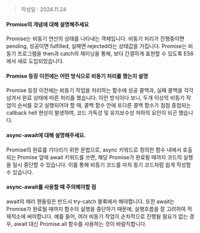 >작성일 : 2024.11.24
#### Promise의 개념에 대해 설명해주세요
Promise는 비동기 연산의 상태를 나타내는 객체입니다.
비동기 처리가 진행중이면 pending, 성공이면 fulfilled, 실패면 rejected라는 상태값을 가집니다.
Promise는 비동기 프로그램을 then과 catch의 체이닝을 통해, 보다 간결하게 표현할 수 있도록 ES6에서 새로 도입되었습니다.

#### Promise 등장 이전에는 어떤 방식으로 비동기 처리를 했는지 설명
Promise 등장 이전에는 비동기 작업을 처리하는 함수에 성공 콜백과, 실패 콜백을 각각 넘겨서 완료 상태에 따른 처리를 했습니다.
이런 방식이다 보니, 두개 이상의 비동기 작업이 순서를 갖고 실행되어야 할 때, 콜백 함수 안에 또다른 콜백 함수가 점점 중첩되는 callback hell 현상이 발생하여, 코드 가독성 및 유지보수성 저하의 요인이 되곤 했습니다.

#### async-await에 대해 설명해주세요.
Promise의 완료를 기다리기 위한 문법으로, async 키워드로 정의한 함수 내에서 호출되는 Promise  앞에 await 키워드를 쓰면, 해당 Promise가 완료될 때까지 코드의 실행을 일시 중단할 수 있습니다.
이를 통해 비동기 코드를 마치 동기 코드처럼 쉽게 작성할 수 있습니다.

#### async-await를 사용할 때 주의해야할 점
await의 에러 핸들링은 반드시 try-catch 블록에서 해야합니다. 또한 await는 Promise가 완료될 때까지 함수의 실행을 중단하기 때문에, 실행흐름을 잘 고려하여 적재적소에 써야합니다.
예를 들어, 여러 비동기 작업이 순차적으로 진행될 필요가 없는 경우, await 대신 Promise.all 함수를 사용하는 것이 바람직합니다.